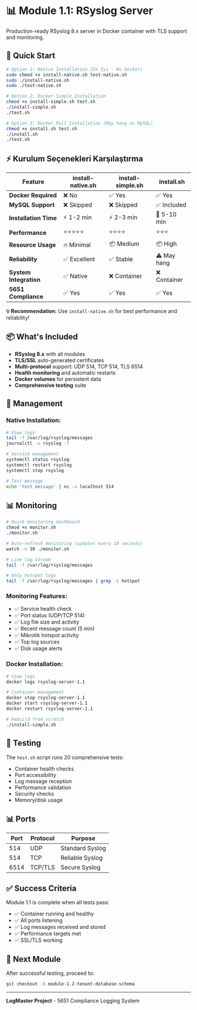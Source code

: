 # 📊 Module 1.1: RSyslog Server

Production-ready RSyslog 8.x server in Docker container with TLS support and monitoring.

## 🚀 Quick Start

```bash
# Option 1: Native Installation (En İyi - No Docker)
sudo chmod +x install-native.sh test-native.sh
sudo ./install-native.sh
sudo ./test-native.sh

# Option 2: Docker Simple Installation
chmod +x install-simple.sh test.sh
./install-simple.sh
./test.sh

# Option 3: Docker Full Installation (May hang on MySQL)
chmod +x install.sh test.sh
./install.sh
./test.sh
```

## ⚡ Kurulum Seçenekleri Karşılaştırma

| Feature | install-native.sh | install-simple.sh | install.sh |
|---------|-------------------|------------------|------------|
| **Docker Required** | ❌ No | ✅ Yes | ✅ Yes |
| **MySQL Support** | ❌ Skipped | ❌ Skipped | ✅ Included |
| **Installation Time** | ⚡ 1-2 min | ⚡ 2-3 min | 🐌 5-10 min |
| **Performance** | ⭐⭐⭐⭐⭐ | ⭐⭐⭐⭐ | ⭐⭐⭐ |
| **Resource Usage** | 🔥 Minimal | 📦 Medium | 📦 High |
| **Reliability** | ✅ Excellent | ✅ Stable | ⚠️ May hang |
| **System Integration** | ✅ Native | ❌ Container | ❌ Container |
| **5651 Compliance** | ✅ Yes | ✅ Yes | ✅ Yes |

**💡 Recommendation:** Use `install-native.sh` for best performance and reliability!

## 📦 What's Included

- **RSyslog 8.x** with all modules
- **TLS/SSL** auto-generated certificates
- **Multi-protocol** support: UDP 514, TCP 514, TLS 6514
- **Health monitoring** and automatic restarts
- **Docker volumes** for persistent data
- **Comprehensive testing** suite

## 🔧 Management

### Native Installation:
```bash
# View logs
tail -f /var/log/rsyslog/messages
journalctl -u rsyslog -f

# Service management
systemctl status rsyslog
systemctl restart rsyslog
systemctl stop rsyslog

# Test message
echo 'test message' | nc -u localhost 514
```

## 📊 Monitoring

```bash
# Quick monitoring dashboard
chmod +x monitor.sh
./monitor.sh

# Auto-refresh monitoring (updates every 10 seconds)
watch -n 10 ./monitor.sh

# Live log stream
tail -f /var/log/rsyslog/messages

# Only hotspot logs
tail -f /var/log/rsyslog/messages | grep -i hotspot
```

### Monitoring Features:
- ✅ Service health check
- ✅ Port status (UDP/TCP 514)
- ✅ Log file size and activity
- ✅ Recent message count (5 min)
- ✅ Mikrotik hotspot activity
- ✅ Top log sources
- ✅ Disk usage alerts

### Docker Installation:
```bash
# View logs
docker logs rsyslog-server-1.1

# Container management
docker stop rsyslog-server-1.1
docker start rsyslog-server-1.1
docker restart rsyslog-server-1.1

# Rebuild from scratch
./install-simple.sh
```

## 🧪 Testing

The `test.sh` script runs 20 comprehensive tests:
- Container health checks
- Port accessibility  
- Log message reception
- Performance validation
- Security checks
- Memory/disk usage

## 📊 Ports

| Port | Protocol | Purpose |
|------|----------|---------|
| 514  | UDP      | Standard Syslog |
| 514  | TCP      | Reliable Syslog |
| 6514 | TCP/TLS  | Secure Syslog |

## ✅ Success Criteria

Module 1.1 is complete when all tests pass:
- ✅ Container running and healthy
- ✅ All ports listening  
- ✅ Log messages received and stored
- ✅ Performance targets met
- ✅ SSL/TLS working

## 🔄 Next Module

After successful testing, proceed to:
```bash
git checkout -b module-1.2-tenant-database-schema
```

---

**LogMaster Project** - 5651 Compliance Logging System 
